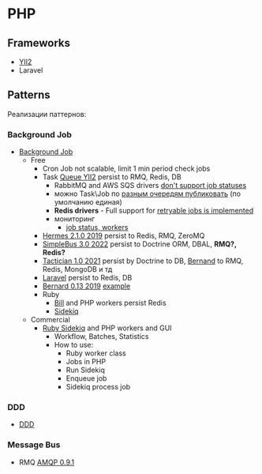 # PHP

## Frameworks

- [YII2](yii2.md)
- Laravel

## Patterns

Реализации паттернов:

### Background Job

- [Background Job](../../arch/pattern/background.job.md)
  - Free
    - Cron Job not scalable, limit 1 min period check jobs
    - Task [Queue YII2](https://github.com/yiisoft/yii2-queue) persist to RMQ, Redis, DB
    	- RabbitMQ and AWS SQS drivers [don't support job statuses](https://github.com/yiisoft/yii2-queue/blob/master/docs/guide/usage.md#job-status)
    	- можно Task\Job по [разным очередям публиковать](https://github.com/yiisoft/yii2-queue/blob/master/docs/guide/usage.md#multiple-queues) (по умолчанию единая)
    	- __Redis drivers__ - Full support for [retryable jobs is implemented](https://github.com/yiisoft/yii2-queue/blob/master/docs/guide/retryable.md#restrictions)
		- мониторинг
			- [job status, workers](https://github.com/zhuravljov/yii2-queue-monitor)
    - [Hermes 2.1.0 2019](https://github.com/tomaj/hermes) persist to Redis, RMQ, ZeroMQ
    - [SimpleBus 3.0 2022](https://github.com/SimpleBus/SimpleBus) persist to Doctrine ORM, DBAL, __RMQ?, Redis?__
    - [Tactician 1.0 2021](https://tactician.thephpleague.com/) persist by Doctrine to DB, [Bernand](https://bernardphp-com.readthedocs.io/projects/bernard/drivers.html) to RMQ, Redis, MongoDB и тд
    - [Laravel](https://laravel.com/docs/10.x/queues) persist to Redis, DB
	- [Bernard 0.13 2019](https://github.com/bernardphp/bernard) [example](https://medium.com/devcupboard/elegant-background-jobs-in-php-c61b91bf582b)
	- Ruby
    	- [Bill](https://optimalbits.github.io/bull/) and PHP workers persist Redis
    	- [Sidekiq](https://sidekiq.org/)    	    	
  - Commercial
    - [Ruby Sidekiq](https://sidekiq.org/) and PHP workers and GUI
    	- Workflow, Batches, Statistics
    	- How to use:
    		- Ruby worker class
    		- Jobs in PHP
    		- Run Sidekiq
    		- Enqueue job
    		- Sidekiq process job

### DDD

- [DDD](../../arch/ref/ddd/php.md)

### Message Bus

- RMQ [AMQP 0.9.1](https://github.com/php-amqplib/php-amqplib)
